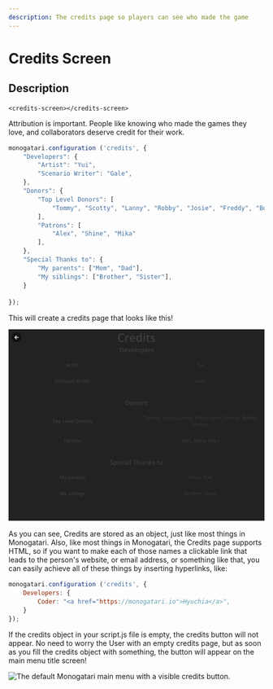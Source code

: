 ```yaml
---
description: The credits page so players can see who made the game
---
```


# Credits Screen

## Description

```markup
<credits-screen></credits-screen>
```

Attribution is important. People like knowing who made the games they love, and collaborators deserve credit for their work.

```javascript
monogatari.configuration ('credits', {
	"Developers": {
		"Artist": "Yui",
		"Scenario Writer": "Gale",
	},
	"Donors": {
		"Top Level Donors": [
			"Tommy", "Scotty", "Lanny", "Robby", "Josie", "Freddy", "Bobby", "Lindsey"
		],
		"Patrons": [
			"Alex", "Shine", "Mika"
		],
	},
	"Special Thanks to": {
		"My parents": ["Mom", "Dad"], 
		"My siblings": ["Brother", "Sister"],
	}

});
```

This will create a credits page that looks like this!

![A credits page listing all of the people written in the example code above.](../.gitbook/assets/image%20%2817%29%20%281%29.png)

As you can see, Credits are stored as an object, just like most things in Monogatari. Also, like most things in Monogatari, the Credits page supports HTML, so if you want to make each of those names a clickable link that leads to the person's website, or email address, or something like that, you can easily achieve all of these things by inserting hyperlinks, like:

```javascript
monogatari.configuration ('credits', {
    Developers: {
        Coder: "<a href="https://monogatari.io">Hyuchia</a>",
    }
});
```

If the credits object in your script.js file is empty, the credits button will not appear. No need to worry the User with an empty credits page, but as soon as you fill the credits object with something, the button will appear on the main menu title screen!

![The default Monogatari main menu with a visible credits button.](../.gitbook/assets/image%20%2814%29.png)

